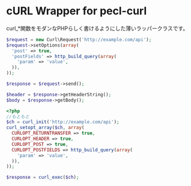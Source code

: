 cURL Wrapper for pecl-curl
==========================

curl_*関数をモダンなPHPらしく書けるようにした薄いラッパークラスです。

```php
$request = new Curl\Request('http://example.com/api');
$request->setOptions(array(
  'post' => true,
  'postFields' => http_build_query(array(
    'param' => 'value',
  )),
));

$response = $request->send();

$header = $response->getHeaderString();
$body = $response->getBody();
```

```php
<?php
//もともと
$ch = curl_init('http://example.com/api');
curl_setopt_array($ch, array(
  CURLOPT_RETURNTRANSFER => true,
  CURLOPT_HEADER => true,
  CURLOPT_POST => true,
  CURLOPT_POSTFIELDS => http_build_query(array(
    'param' => 'value',
  )),
));

$response = curl_exec($ch);
```
